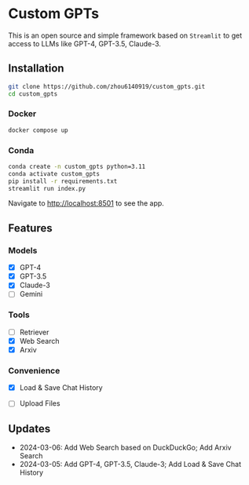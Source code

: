 # Custom GPTs

This is an open source and simple framework based on `Streamlit` to get access to LLMs like GPT-4, GPT-3.5, Claude-3.

## Installation

```bash
git clone https://github.com/zhou6140919/custom_gpts.git
cd custom_gpts
```
### Docker
```bash
docker compose up
```
### Conda
```bash
conda create -n custom_gpts python=3.11
conda activate custom_gpts
pip install -r requirements.txt
streamlit run index.py
```

Navigate to [http://localhost:8501](http://localhost:8501) to see the app.

## Features

### Models
- [x] GPT-4
- [x] GPT-3.5
- [x] Claude-3
- [ ] Gemini

### Tools
- [ ] Retriever
- [x] Web Search
- [x] Arxiv

### Convenience
- [x] Load & Save Chat History
- [ ] Upload Files


## Updates

- 2024-03-06: Add Web Search based on DuckDuckGo; Add Arxiv Search
- 2024-03-05: Add GPT-4, GPT-3.5, Claude-3; Add Load & Save Chat History
